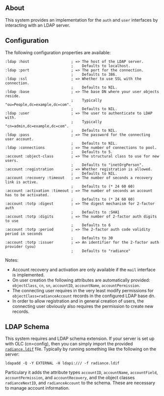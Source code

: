 ## About
This system provides an implementation for the `auth` and `user` interfaces by interacting with an LDAP server.

## Configuration
The following configuration properties are available:

    :ldap :host                   ; => The host of the LDAP server.
                                  ;    Defaults to localhost.
    :ldap :port                   ; => The port for the connection.
                                  ;    Defaults to 386.
    :ldap :ssl                    ; => Whether to use SSL with the connection.
                                  ;    Defaults to NIL.
    :ldap :base                   ; => The base DN where your user objects reside.
                                  ;    Typically "ou=People,dc=example,dc=com".
                                  ;    Defaults to NIL.
    :ldap :user                   ; => The user to authenticate to LDAP with.
                                  ;    Typically "cn=admin,dc=example,dc=com".
                                  ;    Defaults to NIL.
    :ldap :pass                   ; => The password for the connecting user account.
                                  ;    Defaults to NIL.
    :ldap :connections            ; => The number of connections to pool.
                                  ;    Defaults to 5.
    :account :object-class        ; => The structural class to use for new users.
                                  ;    Defaults to "inetOrgPerson".
    :account :registration        ; => Whether registration is allowed.
                                  ;    Defaults to NIL.
    :account :recovery :timeout   ; => The number of seconds a recovery link is active.
                                  ;    Defaults to (* 24 60 60)
    :account :activation :timeout ; => The number of seconds an account has to be activated.
                                  ;    Defaults to (* 24 60 60)
    :account :totp :digest        ; => The digest mechanism for 2-factor auth
                                  ;    Defaults to :SHA1
    :account :totp :digits        ; => The number of 2-factor auth digits to use
                                  ;    Defaults to 6
    :account :totp :period        ; => The 2-factor auth code validity period in seconds
                                  ;    Defaults to 30
    :account :totp :issuer        ; => An identifier for the 2-factor auth provider (you)
                                  ;    Defaults to "radiance"
Notes:

* Account recovery and activation are only available if the `mail` interface is implemented.
* On user creation the following attributes are automatically provided: `objectClass`, `cn`, `sn`, `accountID`, `accountName`, `accountPermission`.
* The connecting user requires in the very least modify permissions for `objectClass=radianceAccount` records in the configured LDAP base dn.
* In order to allow registration and in general creation of users, the connecting user obviously also requires the permission to create new records.

## LDAP Schema
This system requires and LDAP schema extension. If your server is set up with OLC (cn=config), then you can simply import the provided [`radiance.ldif`](radiance.ldif) file. Typically by running something like the following on the server:

    ldapadd -Q -Y EXTERNAL -H ldapi:/// -f radiance.ldif

Particulary it adds the attribute types `accountID`, `accountName`, `accountField`, `accountPermission`, and `accountRecovery`, and the object classes `radianceNextID`, and `radianceAccount` to the schema. These are necessary to manage account information.
